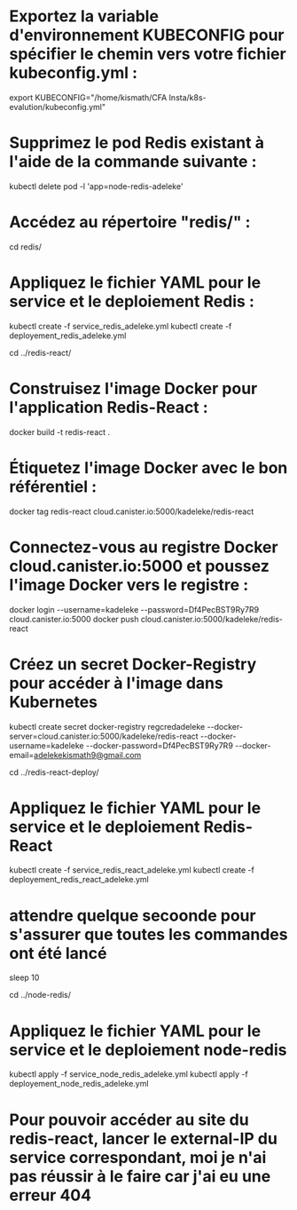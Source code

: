 # Exportez la variable d'environnement KUBECONFIG pour spécifier le chemin vers votre fichier kubeconfig.yml :
export KUBECONFIG="/home/kismath/CFA Insta/k8s-evalution/kubeconfig.yml"

# Supprimez le pod Redis existant à l'aide de la commande suivante :
kubectl delete pod -l 'app=node-redis-adeleke'

# Accédez au répertoire "redis/" :
cd    redis/

# Appliquez le fichier YAML pour le service et le deploiement Redis :
kubectl create -f service_redis_adeleke.yml
kubectl create -f deployement_redis_adeleke.yml



cd    ../redis-react/

# Construisez l'image Docker pour l'application Redis-React :
docker build -t redis-react .

# Étiquetez l'image Docker avec le bon référentiel :
docker tag  redis-react cloud.canister.io:5000/kadeleke/redis-react

# Connectez-vous au registre Docker cloud.canister.io:5000 et poussez l'image Docker vers le registre :
docker login --username=kadeleke --password=Df4PecBST9Ry7R9 cloud.canister.io:5000
docker push cloud.canister.io:5000/kadeleke/redis-react

# Créez un secret Docker-Registry pour accéder à l'image dans Kubernetes
kubectl create secret docker-registry regcredadeleke --docker-server=cloud.canister.io:5000/kadeleke/redis-react --docker-username=kadeleke --docker-password=Df4PecBST9Ry7R9 --docker-email=adelekekismath9@gmail.com


cd    ../redis-react-deploy/

# Appliquez le fichier YAML pour le service et le deploiement Redis-React 
kubectl create -f service_redis_react_adeleke.yml
kubectl create -f deployement_redis_react_adeleke.yml

# attendre quelque secoonde pour s'assurer que toutes les commandes ont été lancé
sleep 10

cd  ../node-redis/
# Appliquez le fichier YAML pour le service et le deploiement node-redis
kubectl apply -f service_node_redis_adeleke.yml
kubectl apply -f deployement_node_redis_adeleke.yml

# Pour pouvoir accéder au site du redis-react, lancer le external-IP du service correspondant, moi je n'ai pas réussir à le faire car j'ai eu une erreur 404











